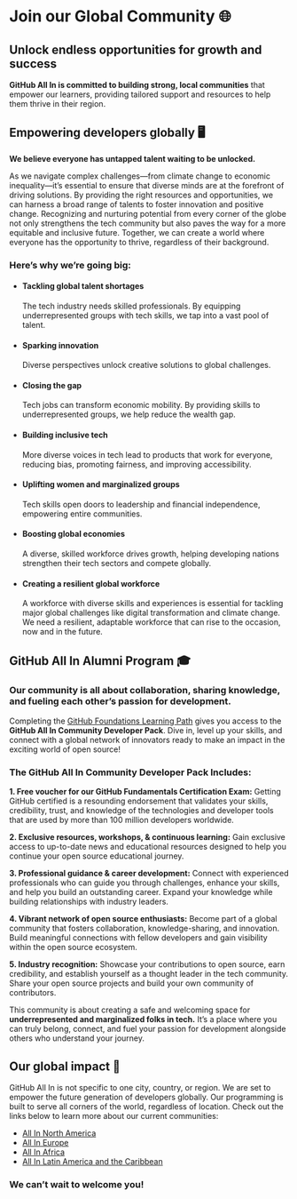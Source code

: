 # Join our Global Community 🌐

## Unlock endless opportunities for growth and success


**GitHub All In is committed to building strong, local communities** that empower our learners, providing tailored support and resources to help them thrive in their region.

## Empowering developers globally 🖥️
**We believe everyone has untapped talent waiting to be unlocked.**

As we navigate complex challenges—from climate change to economic inequality—it’s essential to ensure that diverse minds are at the forefront of driving solutions. By providing the right resources and opportunities, we can harness a broad range of talents to foster innovation and positive change. Recognizing and nurturing potential from every corner of the globe not only strengthens the tech community but also paves the way for a more equitable and inclusive future. Together, we can create a world where everyone has the opportunity to thrive, regardless of their background.

### Here’s why we’re going big:  
* #### Tackling global talent shortages
  The tech industry needs skilled professionals. By equipping underrepresented groups with tech skills, we tap into a vast pool of talent.

* #### Sparking innovation
  Diverse perspectives unlock creative solutions to global challenges.

* #### Closing the gap
  Tech jobs can transform economic mobility. By providing skills to underrepresented groups, we help reduce the wealth gap.

* #### Building inclusive tech
  More diverse voices in tech lead to products that work for everyone, reducing bias, promoting fairness, and improving accessibility.

* #### Uplifting women and marginalized groups
  Tech skills open doors to leadership and financial independence, empowering entire communities.

* #### Boosting global economies
  A diverse, skilled workforce drives growth, helping developing nations strengthen their tech sectors and compete globally.

* #### Creating a resilient global workforce
  A workforce with diverse skills and experiences is essential for tackling major global challenges like digital transformation and climate change. We need a resilient, adaptable workforce that can rise to the occasion, now and in the future.



## GitHub All In Alumni Program 🎓

### Our community is all about collaboration, sharing knowledge, and fueling each other’s passion for development. 

Completing the [GitHub Foundations Learning Path](https://learn.microsoft.com/en-us/collections/w1nebonx2g64nw) gives you access to the **GitHub All In Community Developer Pack**. Dive in, level up your skills, and connect with a global network of innovators ready to make an impact in the exciting world of open source!

### The GitHub All In Community Developer Pack Includes:

**1. Free voucher for our GitHub Fundamentals Certification Exam:**  Getting GitHub certified is a resounding endorsement that validates your skills, credibility, trust, and knowledge of the technologies and developer tools that are used by more than 100 million developers worldwide.

**2. Exclusive resources, workshops, & continuous learning:** Gain exclusive access to up-to-date news and educational resources designed to help you continue your open source educational journey.

**3. Professional guidance & career development:** Connect with experienced professionals who can guide you through challenges, enhance your skills, and help you build an outstanding career. Expand your knowledge while building relationships with industry leaders.

**4. Vibrant network of open source enthusiasts:** Become part of a global community that fosters collaboration, knowledge-sharing, and innovation. Build meaningful connections with fellow developers and gain visibility within the open source ecosystem.

**5. Industry recognition:** Showcase your contributions to open source, earn credibility, and establish yourself as a thought leader in the tech community. Share your open source projects and build your own community of contributors. 

This community is about creating a safe and welcoming space for **underrepresented and marginalized folks in tech.** It’s a place where you can truly belong, connect, and fuel your passion for development alongside others who understand your journey. 


## Our global impact 🚀
GitHub All In is not specific to one city, country, or region. We are set to empower the future generation of developers globally. Our programming is built to serve all corners of the world, regardless of location. Check out the links below to learn more about our current communities:
- [All In North America](https://github.com/All-In-Open-Source-Project/About-All-In/blob/main/all-in-north-america.md)
- [All In Europe](https://github.com/All-In-Open-Source-Project/About-All-In/blob/main/all-in-europe.md)
- [All In Africa](https://github.com/All-In-Open-Source-Project/About-All-In/blob/main/all-in-africa.md)
- [All In Latin America and the Caribbean](https://github.com/All-In-Open-Source-Project/About-All-In/blob/main/all-in-lac.md)
  
### We can’t wait to welcome you!

